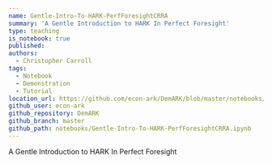 ```yaml
---
name: Gentle-Intro-To-HARK-PerfForesightCRRA
summary: 'A Gentle Introduction to HARK In Perfect Foresight'
type: teaching
is_notebook: true
published:
authors:
  - Christopher Carroll
tags:
  - Notebook
  - Demonstration
  - Tutorial
location_url: https://github.com/econ-ark/DemARK/blob/master/notebooks/Gentle-Intro-To-HARK-PerfForesightCRRA.ipynb
github_user: econ-ark
github_repository: DemARK
github_branch: master
github_path: notebooks/Gentle-Intro-To-HARK-PerfForesightCRRA.ipynb
---
```


A Gentle Introduction to HARK In Perfect Foresight
